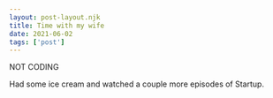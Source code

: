 ```yaml
---
layout: post-layout.njk
title: Time with my wife
date: 2021-06-02
tags: ['post']
---
```

<!-- Excerpt Start -->
NOT CODING
<!-- Excerpt End -->

Had some ice cream and watched a couple more episodes of Startup.
